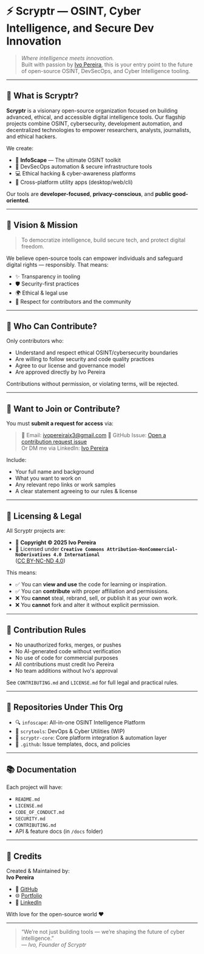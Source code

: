 # ⚡ Scryptr — OSINT, Cyber Intelligence, and Secure Dev Innovation

> *Where intelligence meets innovation.*  
> Built with passion by [Ivo Pereira](https://github.com/ivocreates), this is your entry point to the future of open-source OSINT, DevSecOps, and Cyber Intelligence tooling.

---

## 🧠 What is Scryptr?

**Scryptr** is a visionary open-source organization focused on building advanced, ethical, and accessible digital intelligence tools. Our flagship projects combine OSINT, cybersecurity, development automation, and decentralized technologies to empower researchers, analysts, journalists, and ethical hackers.

We create:

- 📡 **InfoScape** — The ultimate OSINT toolkit
- 🔐 DevSecOps automation & secure infrastructure tools
- 💻 Ethical hacking & cyber-awareness platforms
- 🧰 Cross-platform utility apps (desktop/web/cli)

Our tools are **developer-focused**, **privacy-conscious**, and **public good-oriented**.

---

## 🧭 Vision & Mission

> To democratize intelligence, build secure tech, and protect digital freedom.

We believe open-source tools can empower individuals and safeguard digital rights — responsibly. That means:

- ✨ Transparency in tooling  
- 🛡️ Security-first practices  
- 🌍 Ethical & legal use  
- 🙌 Respect for contributors and the community

---

## 👤 Who Can Contribute?

Only contributors who:

- Understand and respect ethical OSINT/cybersecurity boundaries
- Are willing to follow security and code quality practices
- Agree to our license and governance model
- Are approved directly by Ivo Pereira

Contributions without permission, or violating terms, will be rejected.

---

## 🔑 Want to Join or Contribute?

You must **submit a request for access** via:

> 📧 Email: [ivopereiraix3@gmail.com](mailto:ivopereiraix3@gmail.com)
> 📝 GitHub Issue: [Open a contribution request issue](https://github.com/Scryptr/.github/issues/new?template=contribution-request.md)  
> Or DM me via LinkedIn: [Ivo Pereira](https://www.linkedin.com/in/pereira-ivo/)

Include:
- Your full name and background
- What you want to work on
- Any relevant repo links or work samples
- A clear statement agreeing to our rules & license

---

## 📜 Licensing & Legal

All Scryptr projects are:

- 🪪 **Copyright © 2025 Ivo Pereira**
- 📄 Licensed under **`Creative Commons Attribution-NonCommercial-NoDerivatives 4.0 International`**  
  ([CC BY-NC-ND 4.0](https://creativecommons.org/licenses/by-nc-nd/4.0/))

This means:
- ✅ You can **view and use** the code for learning or inspiration.
- ✅ You can **contribute** with proper affiliation and permissions.
- ❌ You **cannot** steal, rebrand, sell, or publish it as your own work.
- ❌ You **cannot** fork and alter it without explicit permission.

---

## 🚫 Contribution Rules

- No unauthorized forks, merges, or pushes
- No AI-generated code without verification
- No use of code for commercial purposes
- All contributions must credit Ivo Pereira
- No team additions without Ivo's approval

See `CONTRIBUTING.md` and `LICENSE.md` for full legal and practical rules.

---

## 📂 Repositories Under This Org

- 🔍 `infoscape`: All-in-one OSINT Intelligence Platform
- 🔧 `scrytools`: DevOps & Cyber Utilities (WIP)
- 🔐 `scryptr-core`: Core platform integration & automation layer
- 📑 `.github`: Issue templates, docs, and policies

---

## 📚 Documentation

Each project will have:
- `README.md`
- `LICENSE.md`
- `CODE_OF_CONDUCT.md`
- `SECURITY.md`
- `CONTRIBUTING.md`
- API & feature docs (in `/docs` folder)

---

## 🧾 Credits

Created & Maintained by:  
**Ivo Pereira**  
- 🔗 [GitHub](https://github.com/ivocreates)  
- 🌐 [Portfolio](https://ivocreates.site)  
- 💼 [LinkedIn](https://linkedin.com/in/pereira-ivo)

With love for the open-source world ❤️

---

> “We’re not just building tools — we’re shaping the future of cyber intelligence.”  
> — _Ivo, Founder of Scryptr_
